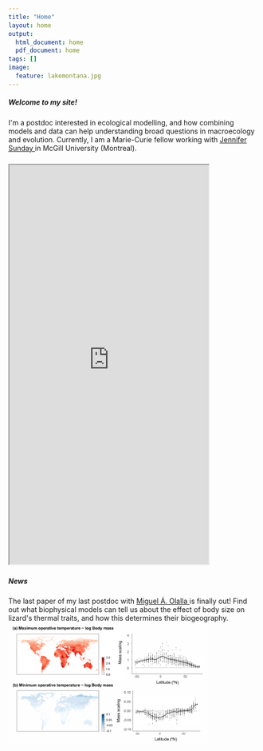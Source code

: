 ```yaml
---
title: "Home"
layout: home
output:
  html_document: home
  pdf_document: home
tags: []
image:
  feature: lakemontana.jpg
---
```


<div>
   <h5>Welcome to my site!</h5> 
      I'm a postdoc interested in ecological modelling, and how combining models and data can help understanding broad questions in macroecology and evolution. Currently, I am a Marie-Curie fellow working with <a href="http://jennsunday.weebly.com/"> Jennifer Sunday      </a> in McGill University (Montreal).
</div>

<div>
  <h5></h5>
  <iframe style="width: 400px; height: 800px;" src="https://jrubalcaba.github.io/twitter-embed/" width="300" height="150"></iframe>


   <h5>News</h5>The last paper of my last postdoc with <a href="http://olallalab.com/"> Miguel Á. Olalla </a> is finally out! Find out what biophysical models can tell us about the effect of body size on lizard's thermal traits, and how this determines their biogeography.
   <a href="https://besjournals.onlinelibrary.wiley.com/doi/abs/10.1111/1365-2656.13181">
   <img width="400px" src="/images/news/rubalcaba&olalla_tarraga2020.png"></a>  
</div>

